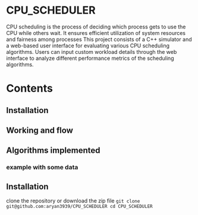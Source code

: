 # CPU_SCHEDULER
CPU scheduling is the process of deciding which process gets to use the CPU while others wait. It ensures efficient utilization of system resources and fairness among processes
This project consists of a C++ simulator and a web-based user interface for evaluating various CPU scheduling algorithms. Users can input custom workload details through the web interface to analyze different performance metrics of the scheduling algorithms.

# Contents

## Installation
## Working and flow
## Algorithms implemented 
### example with some data

## Installation
clone the repository or download the zip file
`git clone git@github.com:aryan3939/CPU_SCHEDULER
 cd CPU_SCHEDULER`

 


